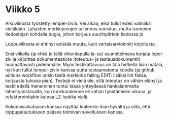 # Viikko 5

Alkuviikosta työstetty lempel-ziviä. Vei aikaa, eikä tullut edes valmiiksi vieläkään.
Lyhyiden merkkijonojen tallennus onnistuu, mutta isompien tiedostojen kohdalla bugia,
johon korjaus suurinpiirtein tiedossa jo. 

Loppuviikosta ei ehtinyt edistää muuta, kuin vertaisarvioinnin kirjoitusta. 

Ensi viikolla (ja ehkä jo tällä viikonlopulla la-su) suunnitelmana korjata lepel-ziv ja kirjoittaa dokumentaatiota (toteutus- ja testausdokumentit)
huomattavasti pidemmälle. Myös testikattavuus on tälä hetkellä liian matala, nyt kun tullut lempel-zivin 
kanssa uutta testaamatonta koodia (ja github actions workflow
onkin tästä merkkinä failing EDIT: lisäksi lint failaa, korjausta tulossa pian). Testejä ei vielä ole, sillä toteutus on vähän elänyt ja
testit edellä meneminen tuntui tässä yhteydessä hankalammalta lähestymistavalta, kun luokkarakenne eli vähän työstämisen aikana,
ja refaktorointiakin kaipaa LZ-luokka vielä.

Kokonaisaikataulun kanssa näyttää kuitenkin ihan hyvältä ja siltä, että loppupalautukseen pääsee
toimivan sovelluksen kanssa.
